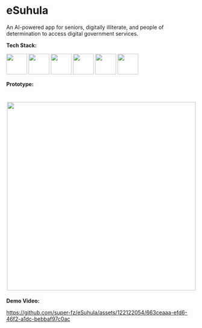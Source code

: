 # eSuhula
An AI-powered app for seniors, digitally illiterate, and people of determination to access digital government services.

**Tech Stack:**

<img src ="https://github.com/super-fz/eSuhula/assets/122122054/b757c35c-6a77-41f9-a00d-5ebcb7040ead" height = "55">    <img src ="https://github.com/super-fz/eSuhula/assets/122122054/9536ff87-1683-4938-a760-971f24ad02ff" height = "55">    <img src ="https://github.com/super-fz/eSuhula/assets/122122054/1469c3ef-234e-4bcd-b957-d68c8d7c3563" height = "55">    <img src ="https://github.com/super-fz/eSuhula/assets/122122054/183ec3ca-c044-4ac1-8f7e-e71904c8749b" height = "55">    <img src ="https://github.com/super-fz/eSuhula/assets/122122054/56a4bfdf-4a14-49f3-a550-050e93685c64" height = "55">    <img src ="https://github.com/super-fz/eSuhula/assets/122122054/fb34d653-c846-4621-9348-f64a4deef699" height = "55">

**Prototype:**

<h1 align=center><img src ="https://github.com/super-fz/eSuhula/assets/122122054/3e381b50-0ac8-41e1-8084-86a25ff095ad" height = "500" align=center></h1>


**Demo Video:**

https://github.com/super-fz/eSuhula/assets/122122054/663ceaaa-efd6-46f2-a1dc-bebbaf97c0ac

